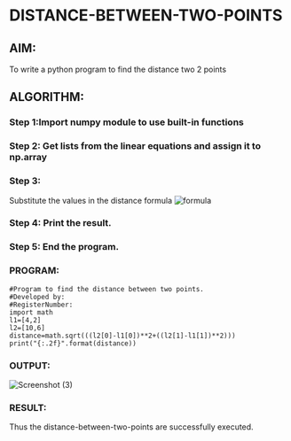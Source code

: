 # DISTANCE-BETWEEN-TWO-POINTS

## AIM:
To write a python program to find the distance two 2 points
## ALGORITHM:
### Step 1:Import numpy module to use built-in functions 
### Step 2:  Get lists from the linear equations and assign it to np.array
### Step 3: 
Substitute the values in the distance formula  ![formula](/formula.JPG)
### Step 4: Print the result.
### Step 5: End the program.
### PROGRAM:
 ```
 #Program to find the distance between two points.
#Developed by: 
#RegisterNumber:
import math
l1=[4,2]
l2=[10,6]
distance=math.sqrt(((l2[0]-l1[0])**2+((l2[1]-l1[1])**2)))
print("{:.2f}".format(distance))
```


### OUTPUT:
![Screenshot (3)](https://user-images.githubusercontent.com/119477328/229988416-ab0c2bbc-dd4b-438e-9907-cf3292deacc5.png)


### RESULT:
Thus the distance-between-two-points are successfully executed.
